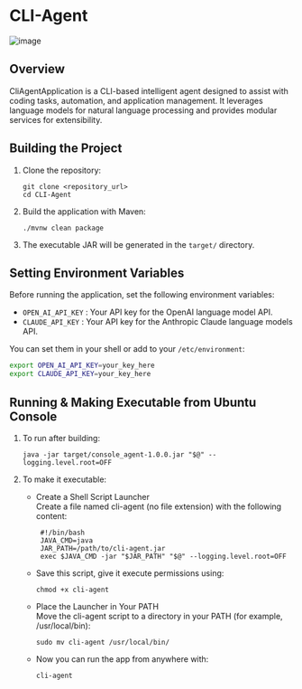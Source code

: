 # CLI-Agent
![image](https://github.com/user-attachments/assets/0df74f64-ccfe-4d28-ae13-8742c53ca837)

## Overview
CliAgentApplication is a CLI-based intelligent agent designed to assist with coding tasks, automation, and application management. It leverages language models for natural language processing and provides modular services for extensibility.

## Building the Project

1. Clone the repository:
    ```
    git clone <repository_url>
    cd CLI-Agent
    ```

2. Build the application with Maven:
    ```
    ./mvnw clean package
    ```

3. The executable JAR will be generated in the `target/` directory.

## Setting Environment Variables

Before running the application, set the following environment variables:

- `OPEN_AI_API_KEY` : Your API key for the OpenAI language model API.
- `CLAUDE_API_KEY` : Your API key for the Anthropic Claude language models API.

You can set them in your shell or add to your `/etc/environment`:
```sh
export OPEN_AI_API_KEY=your_key_here
export CLAUDE_API_KEY=your_key_here
```

## Running & Making Executable from Ubuntu Console

1. To run after building:
    ```
    java -jar target/console_agent-1.0.0.jar "$@" --logging.level.root=OFF
    ```

2. To make it executable:
    - Create a Shell Script Launcher  
      Create a file named cli-agent (no file extension) with the following content:

      ```
       #!/bin/bash
       JAVA_CMD=java
       JAR_PATH=/path/to/cli-agent.jar
       exec $JAVA_CMD -jar "$JAR_PATH" "$@" --logging.level.root=OFF
         ```
    - Save this script, give it execute permissions using:  
       ```
       chmod +x cli-agent
        ```
    - Place the Launcher in Your PATH  
      Move the cli-agent script to a directory in your PATH (for example, /usr/local/bin):
         ```
         sudo mv cli-agent /usr/local/bin/
         ```
    - Now you can run the app from anywhere with:
      ```
      cli-agent
      ```
